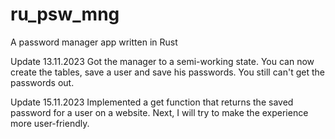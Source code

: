 # ru_psw_mng
A password manager app written in Rust

Update 13.11.2023
Got the manager to a semi-working state. You can now create the tables, save a user and save his passwords. You still can't get the passwords out.

Update 15.11.2023
Implemented a get function that returns the saved password for a user on a website. Next, I will try to make the experience more user-friendly.
